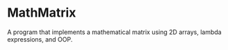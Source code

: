 # MathMatrix
A program that implements a mathematical matrix using 2D arrays, lambda expressions, and OOP. 
